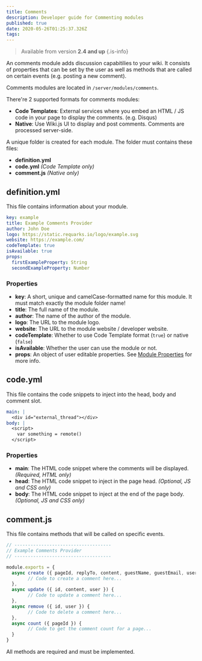 ```yaml
---
title: Comments
description: Developer guide for Commenting modules
published: true
date: 2020-05-26T01:25:37.326Z
tags: 
---
```


> Available from version **2.4 and up**
{.is-info}

An comments module adds discussion capabitilies to your wiki. It consists of properties that can be set by the user as well as methods that are called on certain events \(e.g. posting a new comment\).

Comments modules are located in `/server/modules/comments`.

There're 2 supported formats for comments modules:

- **Code Templates**: External services where you embed an HTML / JS code in your page to display the comments. (e.g. Disqus)
- **Native**: Use Wiki.js UI to display and post comments. Comments are processed server-side.

A unique folder is created for each module. The folder must contains these files:

* **definition.yml**
* **code.yml** *(Code Template only)*
* **comment.js** *(Native only)*

## definition.yml

This file contains information about your module.
```yaml
key: example
title: Example Comments Provider
author: John Doe
logo: https://static.requarks.io/logo/example.svg
website: https://example.com/
codeTemplate: true
isAvailable: true
props:
  firstExampleProperty: String
  secondExampleProperty: Number
```

### Properties

* **key**: A short, unique and camelCase-formatted name for this module. It must match exactly the module folder name!
* **title**: The full name of the module.
* **author**: The name of the author of the module.
* **logo**: The URL to the module logo.
* **website**: The URL to the module website / developer website.
* **codeTemplate**: Whether to use Code Template format (`true`) or native (`false`)
* **isAvailable**: Whether the user can use the module or not.
* **props**: An object of user editable properties. See [Module Properties](/dev/module-properties) for more info.

## code.yml

This file contains the code snippets to inject into the head, body and comment slot.

```yaml
main: |
  <div id="external_thread"></div>
body: |
  <script>
    var something = remote()
  </script>
```

### Properties

* **main**: The HTML code snippet where the comments will be displayed. *(Required, HTML only)*
* **head**: The HTML code snippet to inject in the page head. *(Optional, JS and CSS only)*
* **body**: The HTML code snippet to inject at the end of the page body. *(Optional, JS and CSS only)*

## comment.js

This file contains methods that will be called on specific events.

```js
// ------------------------------------
// Example Comments Provider
// ------------------------------------

module.exports = {
  async create ({ pageId, replyTo, content, guestName, guestEmail, user }) {
		// Code to create a comment here...
  },
  async update ({ id, content, user }) {
		// Code to update a comment here...
  },
  async remove ({ id, user }) {
		// Code to delete a comment here...
  },
  async count ({ pageId }) {
		// Code to get the comment count for a page...
  }
}
```

All methods are required and must be implemented.
